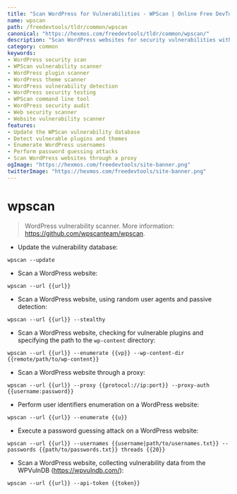 ```yaml
---
title: "Scan WordPress for Vulnerabilities - WPScan | Online Free DevTools by Hexmos"
name: wpscan
path: /freedevtools/tldr/common/wpscan
canonical: "https://hexmos.com/freedevtools/tldr/common/wpscan/"
description: "Scan WordPress websites for security vulnerabilities with WPScan. Detect vulnerable plugins, themes, and core versions. Free online tool, no registration required."
category: common
keywords:
- WordPress security scan
- WPScan vulnerability scanner
- WordPress plugin scanner
- WordPress theme scanner
- WordPress vulnerability detection
- WordPress security testing
- WPScan command line tool
- WordPress security audit
- Web security scanner
- Website vulnerability scanner
features:
- Update the WPScan vulnerability database
- Detect vulnerable plugins and themes
- Enumerate WordPress usernames
- Perform password guessing attacks
- Scan WordPress websites through a proxy
ogImage: "https://hexmos.com/freedevtools/site-banner.png"
twitterImage: "https://hexmos.com/freedevtools/site-banner.png"
---
```


# wpscan

> WordPress vulnerability scanner.
> More information: <https://github.com/wpscanteam/wpscan>.

- Update the vulnerability database:

`wpscan --update`

- Scan a WordPress website:

`wpscan --url {{url}}`

- Scan a WordPress website, using random user agents and passive detection:

`wpscan --url {{url}} --stealthy`

- Scan a WordPress website, checking for vulnerable plugins and specifying the path to the `wp-content` directory:

`wpscan --url {{url}} --enumerate {{vp}} --wp-content-dir {{remote/path/to/wp-content}}`

- Scan a WordPress website through a proxy:

`wpscan --url {{url}} --proxy {{protocol://ip:port}} --proxy-auth {{username:password}}`

- Perform user identifiers enumeration on a WordPress website:

`wpscan --url {{url}} --enumerate {{u}}`

- Execute a password guessing attack on a WordPress website:

`wpscan --url {{url}} --usernames {{username|path/to/usernames.txt}} --passwords {{path/to/passwords.txt}} threads {{20}}`

- Scan a WordPress website, collecting vulnerability data from the WPVulnDB (<https://wpvulndb.com/>):

`wpscan --url {{url}} --api-token {{token}}`
